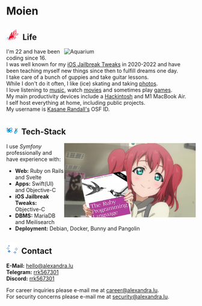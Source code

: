 # Moien
<h2><img src="./profile/assets/Fish.gif" alt="Fish" style="height: 30px;" />‎ ‎ ‎‎Life</h2>

<img src="./profile/assets/Aquarium.gif" alt="Aquarium" width="350px" align="right" />

I'm 22 and have been coding since 16.\
I was well known for my [iOS Jailbreak Tweaks](https://idownloadblog.com/?s=litten) in 2020-2022 and have\
been teaching myself new things since then to fulfill dreams one day.\
I take care of a bunch of guppies and take guitar lessons.\
While I don't do it often, I like (ice) skating and taking [photos](https://photos.alexandra.lu/api/v1/t/513b2fdd6330aced1e43349e57246a8c71384739/lhxofpcv/fit_4096).\
I love listening to [music](https://tidal.com/@alexandra), watch [movies](https://imdb.com/user/ur182942551) and sometimes play [games](https://howlongtobeat.com/user/kaethchen).\
My main productivity devices include a [Hackintosh](https://photos.alexandra.lu/api/v1/t/6f8a7a801c48c6cee5b551cc403931e68bb5de5b/lhxofpcv/fit_1920) and M1 MacBook Air.\
I self host everything at home, including public projects.\
My username is [Kasane Randall's](https://scarletnexus.fandom.com/wiki/Kasane_Randall) OSF ID.

<h2><img src="./profile/assets/Butterflies.gif" alt="Butterflies" style="height: 30px;" />‎ ‎ ‎Tech-Stack</h2>

<img src="./profile/assets/Ruby.jpg" alt="Ruby programming language" width="350px" align="right" />

I use _Symfony_ professionally and have experience with:

- **Web:** Ruby on Rails and Svelte
- **Apps:** Swift(UI) and Objective-C
- **iOS Jailbreak Tweaks:** Objective-C
- **DBMS:** MariaDB and Meilisearch
- **Deployment:** Debian, Docker, Bunny and Pangolin

<h2><img src="./profile/assets/Sparkles.gif" alt="Sparkles" style="height: 30px;" />‎ ‎ ‎Contact</h2>

**E-Mail:** [hello@alexandra.lu](mailto:hello@alexandra.lu)\
**Telegram:** [rrk567301](https://t.me/rrk567301)\
**Discord:** [rrk567301](https://discord.com/users/1318276894344482936)

For career inquiries please e-mail me at [career@alexandra.lu](mailto:career@alexandra.lu).\
For security concerns please e-mail me at [security@alexandra.lu](security@alexandra.lu).
